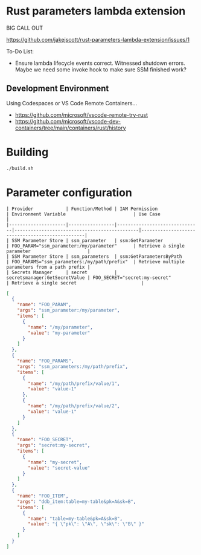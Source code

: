 # Rust parameters lambda extension

BIG CALL OUT

https://github.com/jakejscott/rust-parameters-lambda-extension/issues/1

To-Do List:

* Ensure lambda lifecycle events correct. Witnessed shutdown errors. Maybe we need some invoke hook to make sure SSM finished work?

## Development Environment

Using Codespaces or VS Code Remote Containers...

- https://github.com/microsoft/vscode-remote-try-rust
- https://github.com/microsoft/vscode-dev-containers/tree/main/containers/rust/history

# Building

```sh
./build.sh
```

# Parameter configuration

```
| Provider            | Function/Method | IAM Permission                | Environment Variable                         | Use Case                                        |
|---------------------|-----------------|-------------------------------|----------------------------------------------|-------------------------------------------------|
| SSM Parameter Store | ssm_parameter   | ssm:GetParameter              | FOO_PARAM="ssm_parameter:/my/parameter"      | Retrieve a single parameter                     |
| SSM Parameter Store | ssm_parameters  | ssm:GetParametersByPath       | FOO_PARAMS="ssm_parameters:/my/path/prefix"  | Retrieve multiple parameters from a path prefix |
| Secrets Manager     | secret          | secretsmanager:GetSecretValue | FOO_SECRET="secret:my-secret"                | Retrieve a single secret                        |
```

```json
[
  {
    "name": "FOO_PARAM",
    "args": "ssm_parameter:/my/parameter",
    "items": [
      {
        "name": "/my/parameter",
        "value": "my-parameter"
      }
    ]
  },
  {
    "name": "FOO_PARAMS",
    "args": "ssm_parameters:/my/path/prefix",
    "items": [
      {
        "name": "/my/path/prefix/value/1",
        "value": "value-1"
      },
      {
        "name": "/my/path/prefix/value/2",
        "value": "value-1"
      }
    ]
  },
  {
    "name": "FOO_SECRET",
    "args": "secret:my-secret",
    "items": [
      {
        "name": "my-secret",
        "value": "secret-value"
      }
    ]
  },
  {
    "name": "FOO_ITEM",
    "args": "ddb_item:table=my-table&pk=A&sk=B",
    "items": [
      {
        "name": "table=my-table&pk=A&sk=B",
        "value": "{ \"pk\": \"A\", \"sk\": \"B\" }"
      }
    ]
  }
]
```
